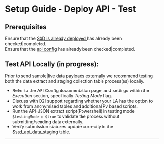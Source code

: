 # Setup Guide - Deploy API - Test


## Prerequisites
Ensure that the [SSD is already deployed ](deploy_ssd.md) has already been checked|completed.<br> 
Ensure that the [api config](api_config.md) has already been checked|completed. 


## **Test API Locally** (in progress):

Prior to send sample|live data payloads externally we recommend testing both the data extract and staging collection table process(es) locally. 

   - Refer to the API Config documentation page, and settings within the *Execution* section, specifically *Testing Mode* flag. 
   - Discuss with D2I support regarding whether your LA has the option to work from anonymised tables and additional Py based scripts. 
   - Run the API-JSON extract script(Powershell) in testing mode `$testingMode = $true` to validate the process without submitting/sending data externally.
   - Verify submission statuses update correctly in the $ssd_api_data_staging table. 


---

